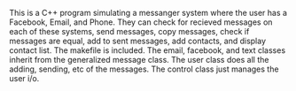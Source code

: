 This is a C++ program simulating a messanger system where the user has a Facebook, Email, and Phone. They can check for recieved messages on each of these systems, send messages, copy messages, check if messages are equal, add to sent messages, add contacts, and display contact list. The makefile is included. 
The email, facebook, and text classes inherit from the generalized message class. The user class does all the adding, sending, etc of the messages. The control class just manages the user i/o.
